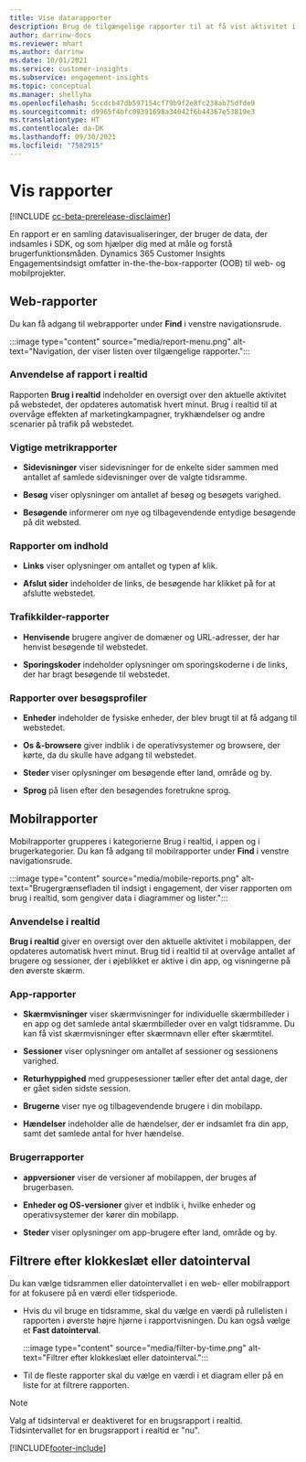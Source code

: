 ```yaml
---
title: Vise datarapporter
description: Brug de tilgængelige rapporter til at få vist aktivitet i realtid på webstedet.
author: darrinw-docs
ms.reviewer: mhart
ms.author: darrinw
ms.date: 10/01/2021
ms.service: customer-insights
ms.subservice: engagement-insights
ms.topic: conceptual
ms.manager: shellyha
ms.openlocfilehash: 5ccdcb47db597154cf79b9f2e8fc238ab75dfde9
ms.sourcegitcommit: d9965f4bfc09391698a34042f6b44367e53819e3
ms.translationtype: HT
ms.contentlocale: da-DK
ms.lasthandoff: 09/30/2021
ms.locfileid: "7582915"
---
```

# <a name="view-reports"></a>Vis rapporter

[!INCLUDE [cc-beta-prerelease-disclaimer](includes/cc-beta-prerelease-disclaimer.md)]

En rapport er en samling datavisualiseringer, der bruger de data, der indsamles i SDK, og som hjælper dig med at måle og forstå brugerfunktionsmåden. Dynamics 365 Customer Insights Engagementsindsigt omfatter in-the-the-box-rapporter (OOB) til web- og mobilprojekter.  

## <a name="web-reports"></a>Web-rapporter

Du kan få adgang til webrapporter under **Find** i venstre navigationsrude.

:::image type="content" source="media/report-menu.png" alt-text="Navigation, der viser listen over tilgængelige rapporter.":::

### <a name="real-time-usage-report"></a>Anvendelse af rapport i realtid

Rapporten **Brug i realtid** indeholder en oversigt over den aktuelle aktivitet på webstedet, der opdateres automatisk hvert minut. Brug i realtid til at overvåge effekten af marketingkampagner, trykhændelser og andre scenarier på trafik på webstedet.

### <a name="key-metrics-reports"></a>Vigtige metrikrapporter

- **Sidevisninger** viser sidevisninger for de enkelte sider sammen med antallet af samlede sidevisninger over de valgte tidsramme.

- **Besøg** viser oplysninger om antallet af besøg og besøgets varighed.

- **Besøgende** informerer om nye og tilbagevendende entydige besøgende på dit websted.

### <a name="content-reports"></a>Rapporter om indhold

- **Links** viser oplysninger om antallet og typen af klik.

- **Afslut sider** indeholder de links, de besøgende har klikket på for at afslutte webstedet.

### <a name="traffic-sources-reports"></a>Trafikkilder-rapporter

- **Henvisende** brugere angiver de domæner og URL-adresser, der har henvist besøgende til webstedet.

- **Sporingskoder** indeholder oplysninger om sporingskoderne i de links, der har bragt besøgende til webstedet.

### <a name="visitor-profiles-reports"></a>Rapporter over besøgsprofiler

- **Enheder** indeholder de fysiske enheder, der blev brugt til at få adgang til webstedet.

- **Os &-browsere** giver indblik i de operativsystemer og browsere, der kørte, da du skulle have adgang til webstedet.

- **Steder** viser oplysninger om besøgende efter land, område og by.

- **Sprog** på lisen efter den besøgendes foretrukne sprog.

## <a name="mobile-reports"></a>Mobilrapporter

Mobilrapporter grupperes i kategorierne Brug i realtid, i appen og i brugerkategorier. Du kan få adgang til mobilrapporter under **Find** i venstre navigationsrude.   

:::image type="content" source="media/mobile-reports.png" alt-text="Brugergrænsefladen til indsigt i engagement, der viser rapporten om brug i realtid, som gengiver data i diagrammer og lister.":::   

### <a name="real-time-usage"></a>Anvendelse i realtid

**Brug i realtid** giver en oversigt over den aktuelle aktivitet i mobilappen, der opdateres automatisk hvert minut. Brug tid i realtid til at overvåge antallet af brugere og sessioner, der i øjeblikket er aktive i din app, og visningerne på den øverste skærm.

### <a name="app-reports"></a>App-rapporter

- **Skærmvisninger** viser skærmvisninger for individuelle skærmbilleder i en app og det samlede antal skærmbilleder over en valgt tidsramme. Du kan få vist skærmvisninger efter skærmnavn eller efter skærmtitel.

- **Sessioner** viser oplysninger om antallet af sessioner og sessionens varighed.

- **Returhyppighed** med gruppesessioner tæller efter det antal dage, der er gået siden sidste session.

- **Brugerne** viser nye og tilbagevendende brugere i din mobilapp.

- **Hændelser** indeholder alle de hændelser, der er indsamlet fra din app, samt det samlede antal for hver hændelse.

### <a name="user-reports"></a>Brugerrapporter

- **appversioner** viser de versioner af mobilappen, der bruges af brugerbasen.

- **Enheder og OS-versioner** giver et indblik i, hvilke enheder og operativsystemer der kører din mobilapp.

- **Steder** viser oplysninger om app-brugere efter land, område og by.

## <a name="filter-by-time-or-date-range"></a>Filtrere efter klokkeslæt eller datointerval

Du kan vælge tidsrammen eller datointervallet i en web- eller mobilrapport for at fokusere på en værdi eller tidsperiode. 

- Hvis du vil bruge en tidsramme, skal du vælge en værdi på rullelisten i rapporten i øverste højre hjørne i rapportvisningen. Du kan også vælge et **Fast datointerval**. 

  :::image type="content" source="media/filter-by-time.png" alt-text="Filtrer efter klokkeslæt eller datointerval.":::   

- Til de fleste rapporter skal du vælge en værdi i et diagram eller på en liste for at filtrere rapporten.

> [!NOTE]
> Valg af tidsinterval er deaktiveret for en brugsrapport i realtid. Tidsintervallet for en brugsrapport i realtid er "nu".


[!INCLUDE[footer-include](../includes/footer-banner.md)]
